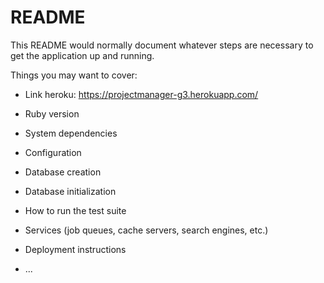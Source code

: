 # README

This README would normally document whatever steps are necessary to get the
application up and running.

Things you may want to cover:

* Link heroku: https://projectmanager-g3.herokuapp.com/

* Ruby version 

* System dependencies

* Configuration

* Database creation

* Database initialization

* How to run the test suite

* Services (job queues, cache servers, search engines, etc.)

* Deployment instructions

* ...
